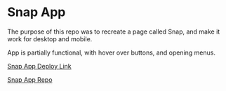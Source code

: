 # Snap App 

The purpose of this repo was to recreate a page called Snap, and make it work for desktop and mobile.

App is partially functional, with hover over buttons, and opening menus.

[Snap App Deploy Link](https://mquispe96.github.io/snap-app-mq/)

[Snap App Repo](https://github.com/mquispe96/snap-app-mq)